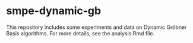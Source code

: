# smpe-dynamic-gb

This repository includes some experiments and data on Dynamic Gröbner Basis algorithms.
For more details, see the analysis.Rmd file.
